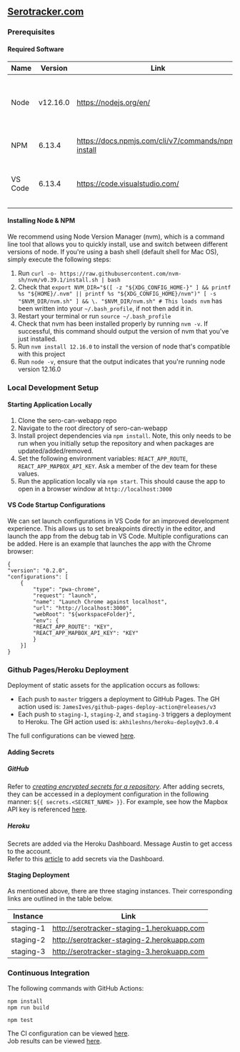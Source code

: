 
## [Serotracker.com](https://serotracker.com/)

### Prerequisites

#### Required Software
| Name | Version |  Link |  Description |
|--|--|--|--|
| Node | v12.16.0 | https://nodejs.org/en/ | Open source server environment for javascript |
| NPM | 6.13.4 | https://docs.npmjs.com/cli/v7/commands/npm-install | Software Package Manager |
| VS Code | 6.13.4 | https://code.visualstudio.com/ | Code IDE, not required but popular choice for this project |

#### Installing Node & NPM 

We recommend using Node Version Manager (nvm), which is a command line tool that allows you to quickly install, use and switch between different versions of node. If you're using a bash shell (default shell for Mac OS), simply execute the following steps:

1. Run `curl -o- https://raw.githubusercontent.com/nvm-sh/nvm/v0.39.1/install.sh | bash` 
2. Check that `export NVM_DIR="$([ -z "${XDG_CONFIG_HOME-}" ] && printf %s "${HOME}/.nvm" || printf %s "${XDG_CONFIG_HOME}/nvm")"
[ -s "$NVM_DIR/nvm.sh" ] && \. "$NVM_DIR/nvm.sh" # This loads nvm` has been written into your `~/.bash_profile`, if not then add it in.
3. Restart your terminal or run `source ~/.bash_profile` 
4. Check that nvm has been installed properly by running `nvm -v`. If successful, this command should output the version of nvm that you've just installed.
5. Run `nvm install 12.16.0` to install the version of node that's compatible with this project
6. Run `node -v`, ensure that the output indicates that you're running node version 12.16.0

### Local Development Setup 

#### Starting Application Locally

1. Clone the sero-can-webapp repo
2. Navigate to the root directory of sero-can-webapp
3. Install project dependencies via `npm install`. Note, this only needs to be run  when you initially setup the repository and when packages are updated/added/removed.
4. Set the following environment variables: `REACT_APP_ROUTE`, `REACT_APP_MAPBOX_API_KEY`. Ask a member of the dev team for these values.
5. Run the application locally via `npm start`. This should cause the app to open in a browser window at `http://localhost:3000`

#### VS Code Startup Configurations
We can set launch configurations in VS Code for an improved development experience. This allows us to set breakpoints directly in the editor, and launch the app from the debug tab in VS Code. Multiple configurations can be added. Here is an example that launches the app with the Chrome browser:
```
{
"version": "0.2.0",
"configurations": [
	{
		"type": "pwa-chrome",
		"request": "launch",
		"name": "Launch Chrome against localhost",
		"url": "http://localhost:3000",
		"webRoot": "${workspaceFolder}",
		"env": {
		"REACT_APP_ROUTE": "KEY",
		"REACT_APP_MAPBOX_API_KEY": "KEY"
		}
	}]
}
```


### Github Pages/Heroku Deployment
Deployment of static assets for the application occurs as follows:
- Each push to `master` triggers a deployment to GitHub Pages. The GH action used is: `JamesIves/github-pages-deploy-action@releases/v3`
- Each push to `staging-1`, `staging-2`, and `staging-3` triggers a deployment to Heroku. The GH action used is: `akhileshns/heroku-deploy@v3.0.4`

The full configurations can be viewed [here](.github/workflows).   

#### Adding Secrets
##### GitHub
Refer to [_creating encrypted secrets for a repository_](https://docs.github.com/en/actions/reference/encrypted-secrets#creating-encrypted-secrets-for-a-repository).
After adding secrets, they can be accessed in a deployment configuration in the following manner: `${{ secrets.<SECRET_NAME> }}`.
For example, see how the Mapbox API key is referenced [here](https://github.com/serotracker/sero-can-webapp/blob/master/.github/workflows/deploy-gh-pages.yml#L25).

##### Heroku
Secrets are added via the Heroku Dashboard. Message Austin to get access to the account.  
Refer to this [article](https://devcenter.heroku.com/articles/config-vars#using-the-heroku-dashboard) to add secrets via the Dashboard.


#### Staging Deployment  
As mentioned above, there are three staging instances. Their corresponding links are outlined in the table below.

| Instance  | Link                                        |
|-----------|---------------------------------------------|
| staging-1 | http://serotracker-staging-1.herokuapp.com  |
| staging-2 | http://serotracker-staging-2.herokuapp.com  |
| staging-3 | http://serotracker-staging-3.herokuapp.com  |


### Continuous Integration
The following commands with GitHub Actions:  
```
npm install
npm run build  

npm test
```  
The CI configuration can be viewed [here](https://github.com/serotracker/sero-can-webapp/blob/master/.github/workflows/ci.yml).  
Job results can be viewed [here](https://github.com/serotracker/sero-can-webapp/actions?query=workflow%3ACI).
